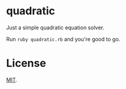 # quadratic

Just a simple quadratic equation solver.

Run `ruby quadratic.rb` and you're good to go.

# License

[MIT](https://github.com/citrusui/quadratic/blob/master/LICENSE).
